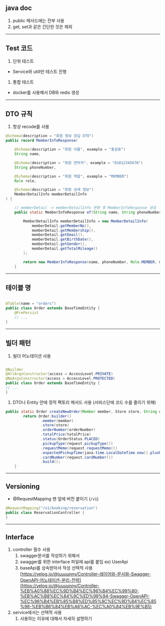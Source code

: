 ## java doc
1. public 메서드에는 전부 사용
2. get, set과 같은 간단한 것은 제외

---
## Test 코드

1. 단위 테스트 
- Service와 utill만 테스트 진행
1. 통합 테스트
- docker를 사용해서 DB와 redis 생성

---

## DTO 규칙

1. 항상 recode를 사용

```java
@Schema(description = "회원 정보 응답 DTO")
public record MemberInfoResponse(

	@Schema(description = "회원 이름", example = "홍길동")
	String name,

	@Schema(description = "회원 연락처", example = "01012345678")
	String phoneNumber,

	@Schema(description = "회원 역할", example = "MEMBER")
	Role role,

	@Schema(description = "회원 상세 정보")
	MemberDetailInfo memberDetailInfo
) {

	// memberDetail -> memberDetailInfo 변환 후 MemberInfoResponse 생성
	public static MemberInfoResponse of(String name, String phoneNumber, MemberDetail memberDetail) {

		MemberDetailInfo memberDetailInfo = new MemberDetailInfo(
			memberDetail.getMemberNo(),
			memberDetail.getMembership(),
			memberDetail.getEmail(),
			memberDetail.getBirthDate(),
			memberDetail.getGender(),
			memberDetail.getTotalMileage()
		);

		return new MemberInfoResponse(name, phoneNumber, Role.MEMBER, memberDetailInfo);
	}
```
---
## 테이블 명
```java

@Table(name = "orders")
public class Order extends BaseTimeEntity {
    @PrePersist
    // ...
}
```
---
## 빌더 패턴

1. 빌더 어노테이션 사용

```java

@Builder
@AllArgsConstructor(access = AccessLevel.PRIVATE)
@NoArgsConstructor(access = AccessLevel.PROTECTED)
public class Order extends BaseTimeEntity {
// ... 
}
```

1. DTO나 Entity 안에 정적 팩토리 메서드 사용 (서비스단에 코드 수를 줄이기 위해)

```java
public static Order createNewOrder(Member member, Store store, String orderNumber, Long totalPrice,  OrderCreateRequest request) {
        return Order.builder()
                .member(member)
                .store(store)
                .orderNumber(orderNumber)
                .totalPrice(totalPrice)
                .status(OrderStatus.PLACED)
                .pickupType(request.pickupType())
                .requestMemo(request.requestMemo())
                .expectedPickupTime(java.time.LocalDateTime.now().plusMinutes(10))
                .cardNumber(request.cardNumber())
                .build();
    }

```
---
## Versioning

- @RequestMapping 맨 앞에 버전 붙이기 (`/v1`)

```java
@RequestMapping("/v1/booking/reservation")
public class ReservationController {
}
```
---
## Interface

1. controller 필수 사용
    1. swagger문서를 작성하기 위해서 
    2. swagger를 위한 interface 파일에 api를 붙임 ex) UserApi
    3.  baseApi를 상속받아서 작성 선택적 사용 
    [https://velog.io/@juuuunny/Controller-레이어와-문서화-Swagger-OpenAPI-어노테이션-분리-전략](https://velog.io/@juuuunny/Controller-%EB%A0%88%EC%9D%B4%EC%96%B4%EC%99%80-%EB%AC%B8%EC%84%9C%ED%99%94-Swagger-OpenAPI-%EC%96%B4%EB%85%B8%ED%85%8C%EC%9D%B4%EC%85%98-%EB%B6%84%EB%A6%AC-%EC%A0%84%EB%9E%B5)
2. service에서는 선택적 사용
    1. 사용하는 이유에 대해서 자세히 설명하기
